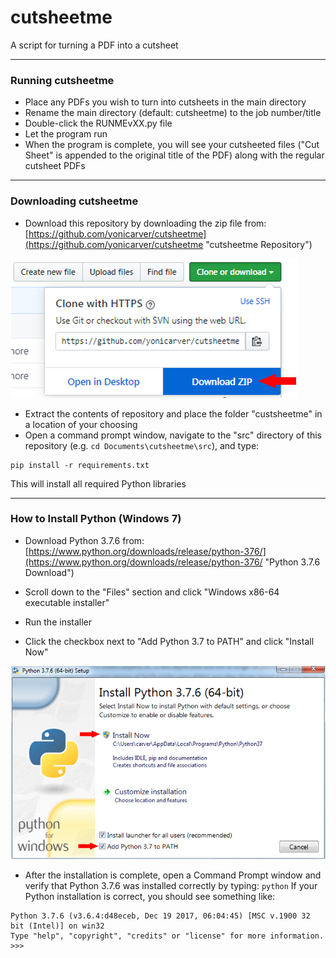 # cutsheetme
A script for turning a PDF into a cutsheet

---
### Running cutsheetme
- Place any PDFs you wish to turn into cutsheets in the main directory
- Rename the main directory (default: cutsheetme) to the job number/title
- Double-click the RUNMEvXX.py file
- Let the program run
- When the program is complete, you will see your cutsheeted files ("Cut Sheet" is appended to the original title of the PDF) along with the regular cutsheet PDFs


---
### Downloading cutsheetme
- Download this repository by downloading the zip file from: [https://github.com/yonicarver/cutsheetme](https://github.com/yonicarver/cutsheetme "cutsheetme Repository")

![alt text](https://github.com/yonicarver/cutsheetme/blob/master/readme_files/images/download_repository_arrow.PNG "download_repository_arrow.PNG")

- Extract the contents of repository and place the folder "custsheetme" in a location of your choosing
- Open a command prompt window, navigate to the "src" directory of this repository (e.g. ```cd Documents\cutsheetme\src```), and type: 
```
pip install -r requirements.txt
```
This will install all required Python libraries

---
### How to Install Python (Windows 7)

- Download Python 3.7.6 from: [https://www.python.org/downloads/release/python-376/](https://www.python.org/downloads/release/python-376/ "Python 3.7.6 Download")

- Scroll down to the "Files" section and click "Windows x86-64 executable installer"

- Run the installer

- Click the checkbox next to "Add Python 3.7 to PATH" and click "Install Now"

![alt text](https://github.com/yonicarver/cutsheetme/blob/master/readme_files/images/python_installer_arrows.PNG "python_installer_arrows.PNG")

- After the installation is complete, open a Command Prompt window and verify that Python 3.7.6 was installed correctly by typing: ```python```
If your Python installation is correct, you should see something like:
```
Python 3.7.6 (v3.6.4:d48eceb, Dec 19 2017, 06:04:45) [MSC v.1900 32 bit (Intel)] on win32
Type "help", "copyright", "credits" or "license" for more information.
>>>
```
